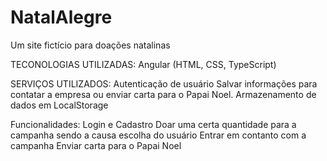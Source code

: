 # NatalAlegre
 Um site fictício para doações natalinas

TECONOLOGIAS UTILIZADAS:
Angular (HTML, CSS, TypeScript)

SERVIÇOS UTILIZADOS:
Autenticação de usuário
Salvar informações para contatar a empresa ou enviar carta para o Papai Noel.
Armazenamento de dados em LocalStorage

Funcionalidades:
Login e Cadastro
Doar uma certa quantidade para a campanha sendo a causa escolha do usuário
Entrar em contanto com a campanha
Enviar carta para o Papai Noel
